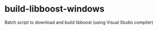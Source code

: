 build-libboost-windows
======================

Batch script to download and build libboost (using Visual Studio compiler)
